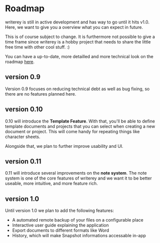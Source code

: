 # Roadmap

writerey is still in active development and has way to go until it hits v1.0. Here, we want to give you a overview what you can expect in future.

This is of course subject to change. It is furthermore not possible to give a time frame since writerey is a hobby project that needs to share the little free time with other cool stuff. :)

You can have a up-to-date, more detailled and more technical look on the roadmap [here](https://github.com/s-blu/writerey/projects/7).

## version 0.9

Version 0.9 focuses on reducing technical debt as well as bug fixing, so there are no features planned here.

## version 0.10

0.10 will introduce the **Template Feature**. With that, you'll be able to define template documents and projects that you can select when creating a new document or project. This will come handy for repeating things like character sheets.

Alongside that, we plan to further improve usability and UI.

## version 0.11

0.11 will introduce several improvements on the **note system**. The note system is one of the core features of writerey and we want it to be better useable, more intuitive, and more feature rich.

## version 1.0

Until version 1.0 we plan to add the following features:

- A automated remote backup of your files on a configurable place
- Interactive user guide explaining the application
- Export documents to different formats like Word
- History, which will make Snapshot informations accessable in-app
